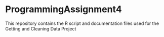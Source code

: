 # ProgrammingAssignment4
This repository contains the R script and documentation files used for the Getting and Cleaning Data Project
